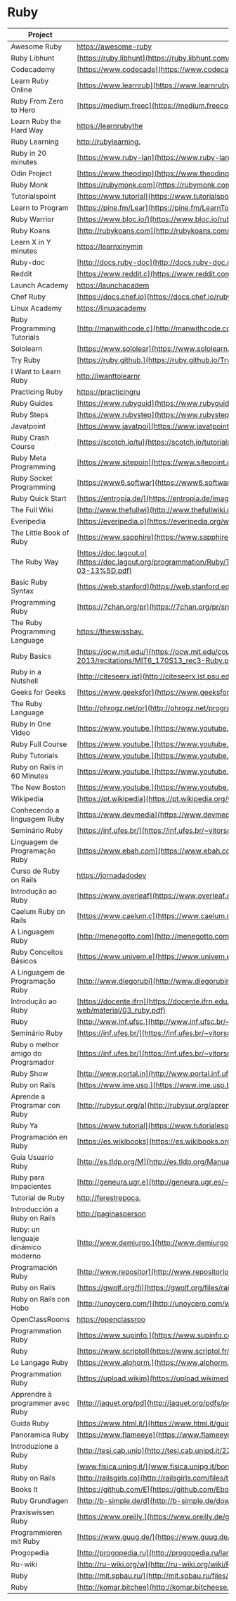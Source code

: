 # Ruby

| Project                            | URL                                                                                                                                                              | Language |
|------------------------------------|-------------------------------------------------------------------------------------------------------------------------------------------------------------------------|----------|
| Awesome Ruby                       | [https://awesome-ruby](https://awesome-ruby.com/)                                                                                                  | EN       |
| Ruby Libhunt                       | [https://ruby.libhunt](https://ruby.libhunt.com/)                                                                                                                       | EN       |
| Codecademy                         | [https://www.codecade](https://www.codecademy.com/learn/learn-ruby)                                                                                                     | EN       |
| Learn Ruby Online                  | [https://www.learnrub](https://www.learnrubyonline.org/)                                                                                                                | EN       |
| Ruby From Zero to Hero             | [https://medium.freec](https://medium.freecodecamp.org/learning-ruby-from-zero-to-hero-90ad4eecc82d)                                                                    | EN       |
| Learn Ruby the Hard Way            | [https://learnrubythe](https://learnrubythehardway.org/book/preface.html)                                                                                               | EN       |
| Ruby Learning                      | [http://rubylearning.](http://rubylearning.com/satishtalim/tutorial.html)                                                                                               | EN       |
| Ruby in 20 minutes                 | [https://www.ruby-lan](https://www.ruby-lang.org/en/documentation/quickstart/)                                                                                          | EN       |
| Odin Project                       | [https://www.theodinp](https://www.theodinproject.com/courses/ruby-programming)                                                                                         | EN       |
| Ruby Monk                          | [https://rubymonk.com](https://rubymonk.com/)                                                                                                                           | EN       |
| Tutorialspoint                     | [https://www.tutorial](https://www.tutorialspoint.com/ruby/)                                                                                                            | EN       |
| Learn to Program                   | [https://pine.fm/Lear](https://pine.fm/LearnToProgram/chap_00.html)                                                                                                     | EN       |
| Ruby Warrior                       | [https://www.bloc.io/](https://www.bloc.io/ruby-warrior#/)                                                                                                              | EN       |
| Ruby Koans                         | [http://rubykoans.com](http://rubykoans.com/windows)                                                                                                                    | EN       |
| Learn X in Y minutes               | [https://learnxinymin](https://learnxinyminutes.com/docs/ruby/)                                                                                                         | EN       |
| Ruby-doc                           | [http://docs.ruby-doc](http://docs.ruby-doc.com/docs/ProgrammingRuby/)                                                                                                  | EN       |
| Reddit                             | [https://www.reddit.c](https://www.reddit.com/r/ruby/)                                                                                                                  | EN       |
| Launch Academy                     | [https://launchacadem](https://launchacademy.com/codecabulary/learn-ruby)                                                                                               | EN       |
| Chef Ruby                          | [https://docs.chef.io](https://docs.chef.io/ruby.html)                                                                                                                  | EN       |
| Linux Academy                      | [https://linuxacademy](https://linuxacademy.com/linux/training/course/name/introduction-to-ruby)                                                                        | EN       |
| Ruby Programming Tutorials         | [http://manwithcode.c](http://manwithcode.com/ruby-programming-tutorials/)                                                                                              | EN       |
| Sololearn                          | [https://www.sololear](https://www.sololearn.com/Course/Ruby/)                                                                                                          | EN       |
| Try Ruby                           | [https://ruby.github.](https://ruby.github.io/TryRuby/)                                                                                                                 | EN       |
| I Want to Learn Ruby               | [http://iwanttolearnr](http://iwanttolearnruby.com/)                                                                                                                    | EN       |
| Practicing Ruby                    | [https://practicingru](https://practicingruby.com/)                                                                                                                     | EN       |
| Ruby Guides                        | [https://www.rubyguid](https://www.rubyguides.com/ruby-tutorial/)                                                                                                       | EN       |
| Ruby Steps                         | [https://www.rubystep](https://www.rubysteps.com/)                                                                                                                      | EN       |
| Javatpoint                         | [https://www.javatpoi](https://www.javatpoint.com/ruby-tutorial)                                                                                                        | EN       |
| Ruby Crash Course                  | [https://scotch.io/tu](https://scotch.io/tutorials/a-crash-course-in-ruby)                                                                                              | EN       |
| Ruby Meta Programming              | [https://www.sitepoin](https://www.sitepoint.com/learn-ruby-metaprogramming-for-great-good/)                                                                            | EN       |
| Ruby Socket Programming            | [https://www6.softwar](https://www6.software.ibm.com/developerworks/education/l-rubysocks/l-rubysocks-a4.pdf)                                                           | EN       |
| Ruby Quick Start                   | [https://entropia.de/](https://entropia.de/images/a/ac/GPN2-RubyQuickStart.pdf)                                                                                         | EN       |
| The Full Wiki                      | [http://www.thefullwi](http://www.thefullwiki.org/Ruby_language)                                                                                                        | EN       |
| Everipedia                         | [https://everipedia.o](https://everipedia.org/wiki/Ruby_language/)                                                                                                      | EN       |
| The Little Book of Ruby            | [https://www.sapphire](https://www.sapphiresteel.com/IMG/pdf/LittleBookOfRuby.pdf)                                                                                      | EN       |
| The Ruby Way                       | [https://doc.lagout.o](https://doc.lagout.org/programmation/Ruby/The%20Ruby%20Way%20%283rd%20ed.%29%20%5BFulton%20%26%20Arko%202015-03-13%5D.pdf)                       | EN       |
| Basic Ruby Syntax                  | [https://web.stanford](https://web.stanford.edu/~ouster/cgi-bin/cs142-spring12/slides/ruby.pdf)                                                                         | EN       |
| Programming Ruby                   | [https://7chan.org/pr](https://7chan.org/pr/src/ruby.pdf)                                                                                                               | EN       |
| The Ruby Programming Language      | [https://theswissbay.](https://theswissbay.ch/pdf/Gentoomen%20Library/Programming/Ruby/The%20Ruby%20Programming%20Language%20-%20Oreilly.pdf)                           | EN       |
| Ruby Basics                        | [https://ocw.mit.edu/](https://ocw.mit.edu/courses/electrical-engineering-and-computer-science/6-170-software-studio-spring-2013/recitations/MIT6_170S13_rec3-Ruby.pdf) | EN       |
| Ruby in a Nutshell                 | [http://citeseerx.ist](http://citeseerx.ist.psu.edu/viewdoc/download?doi=10.1.1.170.3456&rep=rep1&type=pdf)                                                             | EN       |
| Geeks for Geeks                    | [https://www.geeksfor](https://www.geeksforgeeks.org/ruby-programming-language/)                                                                                        | EN       |
| The Ruby Language                  | [http://phrogz.net/pr](http://phrogz.net/programmingruby/language.html)                                                                                                 | EN       |
| Ruby in One Video                  | [https://www.youtube.](https://www.youtube.com/watch?v=Dji9ALCgfpM)                                                                                                     | EN       |
| Ruby Full Course                   | [https://www.youtube.](https://www.youtube.com/watch?v=t_ispmWmdjY)                                                                                                     | EN       |
| Ruby Tutorials                     | [https://www.youtube.](https://www.youtube.com/watch?v=8I539U5lXWY&list=PLMK2xMz5H5Zv8eC8b4K6tMaE1-Z9FgSOp)                                                             | EN       |
| Ruby on Rails in 60 Minutes        | [https://www.youtube.](https://www.youtube.com/watch?v=pPy0GQJLZUM&t=170s)                                                                                              | EN       |
| The New Boston                     | [https://www.youtube.](https://www.youtube.com/watch?v=WJlfVjGt6Hg&list=PL1512BD72E7C9FFCA)                                                                             | EN       |
| Wikipedia                          | [https://pt.wikipedia](https://pt.wikipedia.org/wiki/Ruby_(linguagem_de_programa%C3%A7%C3%A3o))                                                                         | PT       |
| Conhecendo a linguagem Ruby        | [https://www.devmedia](https://www.devmedia.com.br/conhecendo-a-linguagem-ruby/8226)                                                                                    | PT       |
| Seminário Ruby                     | [https://inf.ufes.br/](https://inf.ufes.br/~vitorsouza/wp-content/uploads/teaching-lp-20132-seminario-ruby.pdf)                                                         | PT       |
| Linguagem de Programação Ruby      | [https://www.ebah.com](https://www.ebah.com.br/content/ABAAAAaIwAA/linguagem-programacao-ruby)                                                                          | PT       |
| Curso de Ruby on Rails             | [https://jornadadodev](https://jornadadodev.com.br/cursos/curso-de-ruby-rails)                                                                                          | PT       |
| Introdução ao Ruby                 | [https://www.overleaf](https://www.overleaf.com/articles/introducao-a-linguagem-de-programacao-ruby/mytdqwyqrzhz?nocdn=true)                                            | PT       |
| Caelum Ruby on Rails               | [https://www.caelum.c](https://www.caelum.com.br/download/caelum-ruby-on-rails-rr71.pdf)                                                                                | PT       |
| A Linguagem Ruby                   | [http://menegotto.com](http://menegotto.com/articles/ruby.pdf)                                                                                                          | PT       |
| Ruby Conceitos Básicos             | [https://www.univem.e](https://www.univem.edu.br/compsi/semanati2009/Ruby.pdf)                                                                                          | PT       |
| A Linguagem de Programação Ruby    | [http://www.diegorubi](http://www.diegorubin.com/uploads/presentation/file/4eff6e5984c1146710000004/ruby.pdf)                                                           | PT       |
| Introdução ao Ruby                 | [https://docente.ifrn](https://docente.ifrn.edu.br/fellipealeixo/disciplinas/tads-2012/desenvolvimento-de-sistemas-web/material/03_ruby.pdf)                            | PT       |
| Ruby                               | [http://www.inf.ufsc.](http://www.inf.ufsc.br/~frank.siqueira/INE5612/Seminario2010.1/Ruby.pdf)                                                                         | PT       |
| Seminário Ruby                     | [https://inf.ufes.br/](https://inf.ufes.br/~vitorsouza/wp-content/uploads/teaching-lp-20142-seminario-ruby.pdf)                                                         | PT       |
| Ruby o melhor amigo do Programador | [https://inf.ufes.br/](https://inf.ufes.br/~vitorsouza/wp-content/uploads/teaching-lp-20162-seminario-ruby.pdf)                                                         | PT       |
| Ruby Show                          | [http://www.portal.in](http://www.portal.inf.ufg.br/~marceloakira/fgsl11/slides/debate-linguagens/ruby-show.pdf)                                                        | PT       |
| Ruby on Rails                      | [https://www.ime.usp.](https://www.ime.usp.br/~esposte/documents/aula-rails/aula01.pdf)                                                                                 | PT       |
| Aprende a Programar con Ruby       | [http://rubysur.org/a](http://rubysur.org/aprende.a.programar/)                                                                                                         | ES       |
| Ruby Ya                            | [https://www.tutorial](https://www.tutorialesprogramacionya.com/rubyya/)                                                                                                | ES       |
| Programación en Ruby               | [https://es.wikibooks](https://es.wikibooks.org/wiki/Programaci%C3%B3n_en_Ruby)                                                                                         | ES       |
| Guia Usuario Ruby                  | [http://es.tldp.org/M](http://es.tldp.org/Manuales-LuCAS/doc-guia-usuario-ruby/guia-usuario-ruby.pdf)                                                                   | ES       |
| Ruby para Impacientes              | [http://geneura.ugr.e](http://geneura.ugr.es/~jmerelo/tutoriales/ruby-para-impacientes/)                                                                                | ES       |
| Tutorial de Ruby                   | [http://ferestrepoca.](http://ferestrepoca.github.io/paradigmas-de-programacion/poo/tutoriales/Ruby/doc/POO_Tutorial%20de%20Ruby.pdf)                                   | ES       |
| Introducción a Ruby on Rails       | [http://paginasperson](http://paginaspersonales.deusto.es/dipina/ruby/RubyOnRailsDeusto.pdf)                                                                            | ES       |
| Ruby: un lenguaje dinámico moderno | [http://www.demiurgo.](http://www.demiurgo.org/charlas/ruby.pdf)                                                                                                        | ES       |
| Programación Ruby                  | [http://www.repositor](http://www.repositorio.usac.edu.gt/5547/1/Eduardo%20Alejandro%20Herrera%20Guti%C3%A9rrez.pdf)                                                    | ES       |
| Ruby on Rails                      | [https://gwolf.org/fi](https://gwolf.org/files/rails.pdf)                                                                                                               | ES       |
| Ruby on Rails con Hobo             | [http://unoycero.com/](http://unoycero.com/wp-content/uploads/2011/07/Curso-de-Hobo-+-Ruby-on-Rails.pdf)                                                                | ES       |
| OpenClassRooms                     | [https://openclassroo](https://openclassrooms.com/fr/courses/2913686-lancez-vous-dans-la-programmation-avec-ruby)                                                       | FR       |
| Programmation Ruby                 | [https://www.supinfo.](https://www.supinfo.com/articles/single/5539-programmation-ruby)                                                                                 | FR       |
| Ruby                               | [https://www.scriptol](https://www.scriptol.fr/programmation/ruby.php)                                                                                                  | FR       |
| Le Langage Ruby                    | [https://www.alphorm.](https://www.alphorm.com/Upload/slideshare/alphorm.com-Support-de-la-formation-RubySS.pdf)                                                        | FR       |
| Programmation Ruby                 | [https://upload.wikim](https://upload.wikimedia.org/wikipedia/commons/d/d7/Programmation_Ruby-fr.pdf)                                                                   | FR       |
| Apprendre à programmer avec Ruby   | [http://jaquet.org/pd](http://jaquet.org/pdfs/programmer_apprendre_1.pdf)                                                                                               | FR       |
| Guida Ruby                         | [https://www.html.it/](https://www.html.it/guide/guida-ruby/)                                                                                                           | IT       |
| Panoramica Ruby                    | [https://www.flameeye](https://www.flameeyes.eu/articles/ld-ruby.pdf)                                                                                                   | IT       |
| Introduzione a Ruby                | [http://tesi.cab.unip](http://tesi.cab.unipd.it/22937/1/Tesina_-_Introduzione_a_Ruby.pdf)                                                                               | IT       |
| Ruby                               | [www.fisica.unipg.it/](www.fisica.unipg.it/borromeo/Appunti/FisComp/FisComp2013/pdf/ruby.pdf)                                                                           | IT       |
| Ruby on Rails                      | [http://railsgirls.co](http://railsgirls.com/files/ticino/ticino_pres_ita.pdf)                                                                                          | IT       |
| Books It                           | [https://github.com/E](https://github.com/EbookFoundation/free-programming-books/blob/master/free-programming-books-it.md)                                              | IT       |
| Ruby Grundlagen                    | [http://b-simple.de/d](http://b-simple.de/download/ruby.pdf)                                                                                                            | DE       |
| Praxiswissen Ruby                  | [https://www.oreilly.](https://www.oreilly.de/german/freebooks/rubybasger/pdf_rubybasger.pdf)                                                                           | DE       |
| Programmieren mit Ruby             | [https://www.guug.de/](https://www.guug.de/veranstaltungen/ffg2002/papers/ffg2002-roehrl.pdf)                                                                           | DE       |
| Progopedia                         | [http://progopedia.ru](http://progopedia.ru/language/ruby/)                                                                                                             | RU       |
| Ru-wiki                            | [http://ru-wiki.org/w](http://ru-wiki.org/wiki/Ruby)                                                                                                                    | RU       |
| Ruby                               | [http://mit.spbau.ru/](http://mit.spbau.ru/files/%20%D0%B2%20Ruby.pdf)                                                                                                  | RU       |
| Ruby                               | [http://komar.bitchee](http://komar.bitcheese.net/files/Ruby.pdf)                                                                                                       | RU       |
